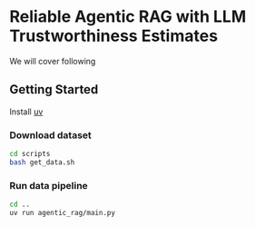 # Reliable Agentic RAG with LLM Trustworthiness Estimates

We will cover following

## Getting Started

Install [uv](https://docs.astral.sh/uv/)

### Download dataset

```bash
cd scripts
bash get_data.sh
```

### Run data pipeline

```bash
cd ..
uv run agentic_rag/main.py
```

